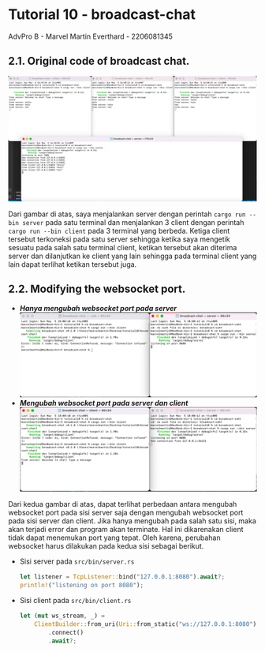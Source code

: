 # Tutorial 10 - broadcast-chat
AdvPro B - Marvel Martin Everthard - 2206081345

## 2.1. Original code of broadcast chat.
![2.1](assets/images/2.1.png)

Dari gambar di atas, saya menjalankan server dengan perintah `cargo run --bin server` pada satu terminal dan menjalankan 3 client dengan perintah `cargo run --bin client` pada 3 terminal yang berbeda. Ketiga client tersebut terkoneksi pada satu server sehingga ketika saya mengetik sesuatu pada salah satu terminal client, ketikan tersebut akan diterima server dan dilanjutkan ke client yang lain sehingga pada terminal client yang lain dapat terlihat ketikan tersebut juga.

## 2.2. Modifying the websocket port.
- _**Hanya mengubah websocket port pada server**_
![2.2.1](assets/images/2.2.1.png)
- _**Mengubah websocket port pada server dan client**_
![2.2.2](assets/images/2.2.2.png)

Dari kedua gambar di atas, dapat terlihat perbedaan antara mengubah websocket port pada sisi server saja dengan mengubah websocket port pada sisi server dan client. Jika hanya mengubah pada salah satu sisi, maka akan terjadi error dan program akan terminate. Hal ini dikarenakan client tidak dapat menemukan port yang tepat. Oleh karena, perubahan websocket harus dilakukan pada kedua sisi sebagai berikut.
- Sisi server pada `src/bin/server.rs`
    ```rust
    let listener = TcpListener::bind("127.0.0.1:8080").await?;
    println!("listening on port 8080");
    ```

- Sisi client pada `src/bin/client.rs`
    ```rust
    let (mut ws_stream, _) =
        ClientBuilder::from_uri(Uri::from_static("ws://127.0.0.1:8080"))
            .connect()
            .await?;
    ```